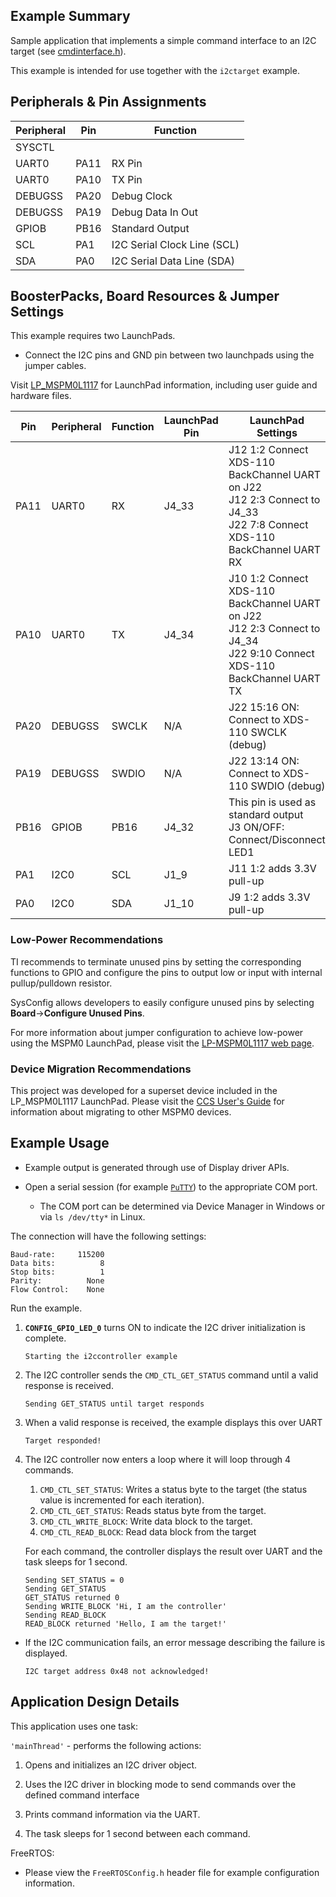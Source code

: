 ## Example Summary

Sample application that implements a simple command interface to an I2C target (see [cmdinterface.h]).

This example is intended for use together with the `i2ctarget` example.

## Peripherals & Pin Assignments

| Peripheral | Pin | Function |
| --- | --- | --- |
| SYSCTL |  |  |
| UART0 | PA11 | RX Pin |
| UART0 | PA10 | TX Pin |
| DEBUGSS | PA20 | Debug Clock |
| DEBUGSS | PA19 | Debug Data In Out |
| GPIOB | PB16 | Standard Output |
| SCL | PA1 | I2C Serial Clock Line (SCL) |
| SDA | PA0 | I2C Serial Data Line (SDA) |

## BoosterPacks, Board Resources & Jumper Settings

This example requires two LaunchPads.

* Connect the I2C pins and GND pin between two launchpads using the jumper cables.

Visit [LP_MSPM0L1117](https://www.ti.com/tool/LP-MSPM0L1117) for LaunchPad information, including user guide and hardware files.

| Pin | Peripheral | Function | LaunchPad Pin | LaunchPad Settings |
| --- | --- | --- | --- | --- |
| PA11 | UART0 | RX | J4_33 | J12 1:2 Connect XDS-110 BackChannel UART on J22<br>J12 2:3 Connect to J4_33<br>J22 7:8 Connect XDS-110 BackChannel UART RX |
| PA10 | UART0 | TX | J4_34 | J10 1:2 Connect XDS-110 BackChannel UART on J22<br>J12 2:3 Connect to J4_34<br>J22 9:10 Connect XDS-110 BackChannel UART TX |
| PA20 | DEBUGSS | SWCLK | N/A | J22 15:16 ON: Connect to XDS-110 SWCLK (debug) |
| PA19 | DEBUGSS | SWDIO | N/A | J22 13:14 ON: Connect to XDS-110 SWDIO (debug) |
| PB16 | GPIOB | PB16 | J4_32 | This pin is used as standard output<br>J3 ON/OFF: Connect/Disconnect LED1 |
| PA1 | I2C0 | SCL | J1_9 | J11 1:2 adds 3.3V pull-up |
| PA0 | I2C0 | SDA | J1_10 | J9 1:2 adds 3.3V pull-up |

### Low-Power Recommendations
TI recommends to terminate unused pins by setting the corresponding functions to
GPIO and configure the pins to output low or input with internal
pullup/pulldown resistor.

SysConfig allows developers to easily configure unused pins by selecting **Board**→**Configure Unused Pins**.

For more information about jumper configuration to achieve low-power using the
MSPM0 LaunchPad, please visit the [LP-MSPM0L1117 web page](https://www.ti.com/tool/LP-MSPM0L1117).


### Device Migration Recommendations
This project was developed for a superset device included in the LP_MSPM0L1117 LaunchPad. Please
visit the [CCS User's Guide](https://software-dl.ti.com/msp430/esd/MSPM0-SDK/latest/docs/english/tools/ccs_ide_guide/doc_guide/doc_guide-srcs/ccs_ide_guide.html#non-sysconfig-compatible-project-migration)
for information about migrating to other MSPM0 devices.

## Example Usage

* Example output is generated through use of Display driver APIs.

* Open a serial session (for example [`PuTTY`][putty-homepage]) to the appropriate COM port.
    * The COM port can be determined via Device Manager in Windows or via `ls /dev/tty*` in Linux.

The connection will have the following settings:

```text
Baud-rate:     115200
Data bits:          8
Stop bits:          1
Parity:          None
Flow Control:    None
```

Run the example.

1. __`CONFIG_GPIO_LED_0`__ turns ON to indicate the I2C driver initialization is complete.

    ```text
    Starting the i2ccontroller example
    ```

2. The I2C controller sends the `CMD_CTL_GET_STATUS` command until a valid response is received.

    ```text
    Sending GET_STATUS until target responds
    ```

3. When a valid response is received, the example displays this over UART

    ```text
    Target responded!
    ```

4. The I2C controller now enters a loop where it will loop through 4 commands.
    1. `CMD_CTL_SET_STATUS`: Writes a status byte to the target (the status value is incremented for each iteration).
    2. `CMD_CTL_GET_STATUS`: Reads status byte from the target.
    3. `CMD_CTL_WRITE_BLOCK`: Write data block to the target.
    4. `CMD_CTL_READ_BLOCK`: Read data block from the target

    For each command, the controller displays the result over UART and the task sleeps for 1 second.

    ```text
    Sending SET_STATUS = 0
    Sending GET_STATUS
    GET_STATUS returned 0
    Sending WRITE_BLOCK 'Hi, I am the controller'
    Sending READ_BLOCK
    READ_BLOCK returned 'Hello, I am the target!'
    ```

* If the I2C communication fails, an error message describing
the failure is displayed.

    ```text
    I2C target address 0x48 not acknowledged!
    ```

## Application Design Details

This application uses one task:

`'mainThread'` - performs the following actions:

1. Opens and initializes an I2C driver object.

2. Uses the I2C driver in blocking mode to send commands over the defined command interface

3. Prints command information via the UART.

4. The task sleeps for 1 second between each command.

FreeRTOS:

* Please view the `FreeRTOSConfig.h` header file for example configuration
information.

[putty-homepage]: http://www.putty.org "PuTTY's homepage"
[cmdinterface.h]: ./cmdinterface.h
